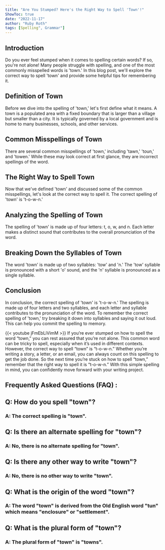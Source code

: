 ```yaml
---
title: "Are You Stumped? Here's the Right Way to Spell 'Town'!"
ShowToc: true 
date: "2022-11-17"
author: "Ruby Roth" 
tags: [Spelling", Grammar"]
---
```

## Introduction

Do you ever feel stumped when it comes to spelling certain words? If so, you're not alone! Many people struggle with spelling, and one of the most commonly misspelled words is 'town.' In this blog post, we'll explore the correct way to spell 'town' and provide some helpful tips for remembering it. 

## Definition of Town

Before we dive into the spelling of 'town,' let's first define what it means. A town is a populated area with a fixed boundary that is larger than a village but smaller than a city. It is typically governed by a local government and is home to many businesses, schools, and other services. 

## Common Misspellings of Town

There are several common misspellings of 'town,' including 'tawn,' 'toun,' and 'towen.' While these may look correct at first glance, they are incorrect spellings of the word.

## The Right Way to Spell Town

Now that we've defined 'town' and discussed some of the common misspellings, let's look at the correct way to spell it. The correct spelling of 'town' is 't-o-w-n.' 

## Analyzing the Spelling of Town

The spelling of 'town' is made up of four letters: t, o, w, and n. Each letter makes a distinct sound that contributes to the overall pronunciation of the word. 

## Breaking Down the Syllables of Town

The word 'town' is made up of two syllables: 'tow' and 'n.' The 'tow' syllable is pronounced with a short 'o' sound, and the 'n' syllable is pronounced as a single syllable.

## Conclusion

In conclusion, the correct spelling of 'town' is 't-o-w-n.' The spelling is made up of four letters and two syllables, and each letter and syllable contributes to the pronunciation of the word. To remember the correct spelling of 'town,' try breaking it down into syllables and saying it out loud. This can help you commit the spelling to memory.

{{< youtube jFmEbLiVimM >}} 
If you’re ever stumped on how to spell the word “town,” you can rest assured that you’re not alone. This common word can be tricky to spell, especially when it’s used in different contexts. However, the correct way to spell “town” is “t-o-w-n.” Whether you’re writing a story, a letter, or an email, you can always count on this spelling to get the job done. So the next time you’re stuck on how to spell “town,” remember that the right way to spell it is “t-o-w-n.” With this simple spelling in mind, you can confidently move forward with your writing project.

## Frequently Asked Questions (FAQ) :
<h2>Q: How do you spell "town"?</h2>

<h3>A: The correct spelling is "town".</h3>

<h2>Q: Is there an alternate spelling for "town"?</h2>

<h3>A: No, there is no alternate spelling for "town".</h3>

<h2>Q: Is there any other way to write "town"?</h2>

<h3>A: No, there is no other way to write "town".</h3>

<h2>Q: What is the origin of the word "town"?</h2>

<h3>A: The word "town" is derived from the Old English word "tun" which means "enclosure" or "settlement".</h3>

<h2>Q: What is the plural form of "town"?</h2>

<h3>A: The plural form of "town" is "towns".</h3>





